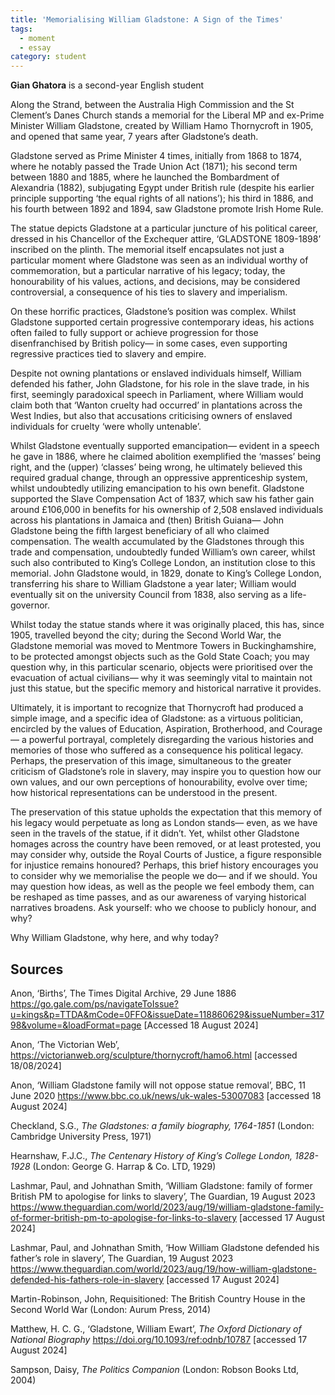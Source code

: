 ```yaml
---
title: 'Memorialising William Gladstone: A Sign of the Times'
tags:
  - moment
  - essay
category: student
---
```


**Gian Ghatora** is a second-year English student

Along the Strand, between the Australia High Commission and the St Clement’s Danes Church stands a memorial for the Liberal MP and ex-Prime Minister William Gladstone, created by William Hamo Thornycroft in 1905, and opened that same year, 7 years after Gladstone’s death.

Gladstone served as Prime Minister 4 times, initially from 1868 to 1874, where he notably passed the Trade Union Act (1871); his second term between 1880 and 1885, where he launched the Bombardment of Alexandria (1882), subjugating Egypt under British rule (despite his earlier principle supporting ‘the equal rights of all nations’); his third in 1886, and his fourth between 1892 and 1894, saw Gladstone promote Irish Home Rule.

The statue depicts Gladstone at a particular juncture of his political career, dressed in his Chancellor of the Exchequer attire, ‘GLADSTONE 1809-1898’ inscribed on the plinth. The memorial itself encapsulates not just a particular moment where Gladstone was seen as an individual worthy of commemoration, but a particular narrative of his legacy; today, the honourability of his values, actions, and decisions, may be considered controversial, a consequence of his ties to slavery and imperialism.

On these horrific practices, Gladstone’s position was complex. Whilst Gladstone supported certain progressive contemporary ideas, his actions often failed to fully support or achieve progression for those disenfranchised by British policy— in some cases, even supporting regressive practices tied to slavery and empire.

Despite not owning plantations or enslaved individuals himself, William defended his father, John Gladstone, for his role in the slave trade, in his first, seemingly paradoxical speech in Parliament, where William would claim both that ‘Wanton cruelty had occurred’ in plantations across the West Indies, but also that accusations criticising owners of enslaved individuals for cruelty ‘were wholly untenable’.

Whilst Gladstone eventually supported emancipation— evident in a speech he gave in 1886, where he claimed abolition exemplified the ‘masses’ being right, and the (upper) ‘classes’ being wrong, he ultimately believed this required gradual change, through an oppressive apprenticeship system, whilst undoubtedly utilizing emancipation to his own benefit. Gladstone supported the Slave Compensation Act of 1837, which saw his father gain around £106,000 in benefits for his ownership of 2,508 enslaved individuals across his plantations in Jamaica and (then) British Guiana— John Gladstone being the fifth largest beneficiary of all who claimed compensation. The wealth accumulated by the Gladstones through this trade and compensation, undoubtedly funded William’s own career, whilst such also contributed to King’s College London, an institution close to this memorial. John Gladstone would, in 1829, donate to King’s College London, transferring his share to William Gladstone a year later; William would eventually sit on the university Council from 1838, also serving as a life-governor.

Whilst today the statue stands where it was originally placed, this has, since 1905, travelled beyond the city; during the Second World War, the Gladstone memorial was moved to Mentmore Towers in Buckinghamshire, to be protected amongst objects such as the Gold State Coach; you may question why, in this particular scenario, objects were prioritised over the evacuation of actual civilians— why it was seemingly vital to maintain not just this statue, but the specific memory and historical narrative it provides.

Ultimately, it is important to recognize that Thornycroft had produced a simple image, and a specific idea of Gladstone: as a virtuous politician, encircled by the values of Education, Aspiration, Brotherhood, and Courage— a powerful portrayal, completely disregarding the various histories and memories of those who suffered as a consequence his political legacy. Perhaps, the preservation of this image, simultaneous to the greater criticism of Gladstone’s role in slavery, may inspire you to question how our own values, and our own perceptions of honourability, evolve over time; how historical representations can be understood in the present.

The preservation of this statue upholds the expectation that this memory of his legacy would perpetuate as long as London stands— even, as we have seen in the travels of the statue, if it didn’t. Yet, whilst other Gladstone homages across the country have been removed, or at least protested, you may consider why, outside the Royal Courts of Justice, a figure responsible for injustice remains honoured? Perhaps, this brief history encourages you to consider why we memorialise the people we do— and if we should. You may question how ideas, as well as the people we feel embody them, can be reshaped as time passes, and as our awareness of varying historical narratives broadens. Ask yourself: who we choose to publicly honour, and why?

Why William Gladstone, why here, and why today?

## Sources

Anon, ‘Births’, The Times Digital Archive, 29 June 1886 <https://go.gale.com/ps/navigateToIssue?u=kings&p=TTDA&mCode=0FFO&issueDate=118860629&issueNumber=31798&volume=&loadFormat=page> [Accessed 18 August 2024]

Anon, ‘The Victorian Web’, <https://victorianweb.org/sculpture/thornycroft/hamo6.html> [accessed 18/08/2024]

Anon, ‘William Gladstone family will not oppose statue removal’, BBC, 11 June 2020 <https://www.bbc.co.uk/news/uk-wales-53007083> [accessed 18 August 2024]

Checkland, S.G., _The Gladstones: a family biography, 1764-1851_ (London: Cambridge University Press, 1971)

Hearnshaw, F.J.C., _The Centenary History of King’s College London, 1828-1928_ (London: George G. Harrap & Co. LTD, 1929)

Lashmar, Paul, and Johnathan Smith, ‘William Gladstone: family of former British PM to apologise for links to slavery’, The Guardian, 19 August 2023 <https://www.theguardian.com/world/2023/aug/19/william-gladstone-family-of-former-british-pm-to-apologise-for-links-to-slavery> [accessed 17 August 2024]

Lashmar, Paul, and Johnathan Smith, ‘How William Gladstone defended his father’s role in slavery’, The Guardian, 19 August 2023 <https://www.theguardian.com/world/2023/aug/19/how-william-gladstone-defended-his-fathers-role-in-slavery> [accessed 17 August 2024]

Martin-Robinson, John, Requisitioned: The British Country House in the Second World War (London: Aurum Press, 2014)

Matthew, H. C. G., ‘Gladstone, William Ewart’, _The Oxford Dictionary of National Biography_ <https://doi.org/10.1093/ref:odnb/10787> [accessed 17 August 2024]

Sampson, Daisy, _The Politics Companion_ (London: Robson Books Ltd, 2004)
